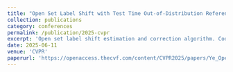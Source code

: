 ```yaml
---
title: "Open Set Label Shift with Test Time Out-of-Distribution Reference"
collection: publications
category: conferences
permalink: /publication/2025-cvpr
excerpt: 'Open set label shift estimation and correction algorithm. Code at: https://github.com/ChangkunYe/OpenSetLabelShift'
date: 2025-06-11
venue: 'CVPR'
paperurl: 'https://openaccess.thecvf.com/content/CVPR2025/papers/Ye_Open_Set_Label_Shift_with_Test_Time_Out-of-Distribution_Reference_CVPR_2025_paper.pdf'
---
```

